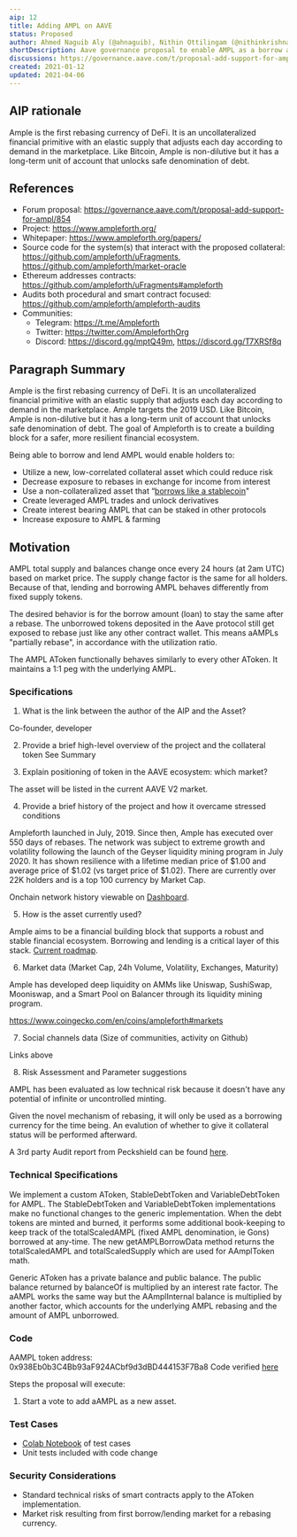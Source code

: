 ```yaml
---
aip: 12
title: Adding AMPL on AAVE
status: Proposed
author: Ahmed Naguib Aly (@ahnaguib), Nithin Ottilingam (@nithinkrishna), Brandon Iles (@brandoniles)
shortDescription: Aave governance proposal to enable AMPL as a borrow asset
discussions: https://governance.aave.com/t/proposal-add-support-for-ampl/854
created: 2021-01-12
updated: 2021-04-06
---
```


## AIP rationale

Ample is the first rebasing currency of DeFi. It is an uncollateralized financial primitive with an elastic supply that adjusts each day according to demand in the marketplace. Like Bitcoin, Ample is non-dilutive but it has a long-term unit of account that unlocks safe denomination of debt.

## References

- Forum proposal: https://governance.aave.com/t/proposal-add-support-for-ampl/854
- Project: https://www.ampleforth.org/
- Whitepaper: https://www.ampleforth.org/papers/
- Source code for the system(s) that interact with the proposed collateral: https://github.com/ampleforth/uFragments, https://github.com/ampleforth/market-oracle
- Ethereum addresses contracts: https://github.com/ampleforth/uFragments#ampleforth
- Audits both procedural and smart contract focused: https://github.com/ampleforth/ampleforth-audits
- Communities:
  * Telegram: https://t.me/Ampleforth
  * Twitter: https://twitter.com/AmpleforthOrg
  * Discord: https://discord.gg/mptQ49m, https://discord.gg/T7XRSf8q

## Paragraph Summary
Ample is the first rebasing currency of DeFi. It is an uncollateralized financial primitive with an elastic supply that adjusts each day according to demand in the marketplace. Ample targets the 2019 USD. Like Bitcoin, Ample is non-dilutive but it has a long-term unit of account that unlocks safe denomination of debt. The goal of Ampleforth is to create a building block for a safer, more resilient financial ecosystem.

Being able to borrow and lend AMPL would enable holders to:

- Utilize a new, low-correlated collateral asset which could reduce risk
- Decrease exposure to rebases in exchange for income from interest
- Use a non-collateralized asset that “[borrows like a stablecoin](https://medium.com/ampleforth/elastic-finance-lending-213e02de0583)"
- Create leveraged AMPL trades and unlock derivatives
- Create interest bearing AMPL that can be staked in other protocols
- Increase exposure to AMPL & farming

## Motivation
AMPL total supply and balances change once every 24 hours (at 2am UTC) based on market price. The supply change factor is the same for all holders. Because of that, lending and borrowing AMPL behaves differently from fixed supply tokens.

The desired behavior is for the borrow amount (loan) to stay the same after a rebase. The unborrowed tokens deposited in the Aave protocol still get exposed to rebase just like any other contract wallet. This means aAMPLs "partially rebase", in accordance with the utilization ratio.

The AMPL AToken functionally behaves similarly to every other AToken. It maintains a 1:1 peg with the underlying AMPL.

### Specifications

1. What is the link between the author of the AIP and the Asset?

Co-founder, developer

2. Provide a brief high-level overview of the project and the collateral token
See Summary

3. Explain positioning of token in the AAVE ecosystem: which market?

The asset will be listed in the current AAVE V2 market.

4. Provide a brief history of the project and how it overcame stressed conditions

Ampleforth launched in July, 2019. Since then, Ample has executed over 550 days of rebases. The network was subject to extreme growth and volatility following the launch of the Geyser liquidity mining program in July 2020. It has shown resilience with a lifetime median price of $1.00 and average price of $1.02 (vs target price of $1.02). There are currently over 22K holders and is a top 100 currency by Market Cap.

Onchain network history viewable on [Dashboard](https://www.ampleforth.org/dashboard/).

5. How is the asset currently used?

Ample aims to be a financial building block that supports a robust and stable financial ecosystem. Borrowing and lending is a critical layer of this stack. [Current roadmap](https://www.ampleforth.org/roadmap/).

6. Market data (Market Cap, 24h Volume, Volatility, Exchanges, Maturity)

Ample has developed deep liquidity on AMMs like Uniswap, SushiSwap, Mooniswap, and a Smart Pool on Balancer through its liquidity mining program.

https://www.coingecko.com/en/coins/ampleforth#markets

7. Social channels data (Size of communities, activity on Github)

Links above

8. Risk Assessment and Parameter suggestions

AMPL has been evaluated as low technical risk because it doesn't have any potential of infinite or uncontrolled minting.

Given the novel mechanism of rebasing, it will only be used as a borrowing currency for the time being. An evalution of whether to give it collateral status will be performed afterward.

A 3rd party Audit report from Peckshield can be found [here](https://github.com/aave/protocol-v2/blob/50290685aa3b68eea18f4a908748aafb05db96ab/audits/PeckShield-Audit-Report-aAMPL-v1.0.pdf).

### Technical Specifications

We implement a custom AToken, StableDebtToken and VariableDebtToken for AMPL. The StableDebtToken and VariableDebtToken implementations make no functional changes to the generic implementation. When the debt tokens are minted and burned, it performs some additional book-keeping to keep track of the totalScaledAMPL (fixed AMPL denomination, ie Gons) borrowed at any-time. The new getAMPLBorrowData method returns the totalScaledAMPL and totalScaledSupply which are used for AAmplToken math.

Generic AToken has a private balance and public balance. The public balance returned by balanceOf is multiplied by an interest rate factor. The aAMPL works the same way but the AAmplInternal balance is multiplied by another factor, which accounts for the underlying AMPL rebasing and the amount of AMPL unborrowed.

### Code
AAMPL token address: 0x938Eb0b3C4Bb93aF924ACbf9d3dBD444153F7Ba8
Code verified [here](https://etherscan.io/address/0x938Eb0b3C4Bb93aF924ACbf9d3dBD444153F7Ba8#code)

Steps the proposal will execute:
1. Start a vote to add aAMPL as a new asset.

### Test Cases
- [Colab Notebook](https://colab.research.google.com/drive/1a4zd7UL-U5Xrme9b0X5B39nJzjrFwfG1?usp=sharing) of test cases
- Unit tests included with code change

### Security Considerations
- Standard technical risks of smart contracts apply to the AToken implementation.
- Market risk resulting from first borrow/lending market for a rebasing currency.
